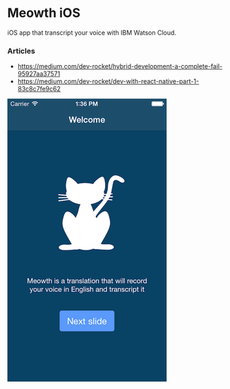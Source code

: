 # Meowth iOS
iOS app that transcript your voice with IBM Watson Cloud.

### Articles

- https://medium.com/dev-rocket/hybrid-development-a-complete-fail-95927aa37571
- https://medium.com/dev-rocket/dev-with-react-native-part-1-83c8c7fe9c62

![Screenshot](screenshot.png)
